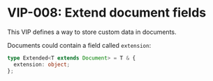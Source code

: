 # VIP-008: Extend document fields

This VIP defines a way to store custom data in documents.

Documents could contain a field called `extension`:

```ts
type Extended<T extends Document> = T & {
  extension: object;
};
```
